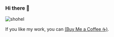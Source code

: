 ### Hi there 👋

<!--
**shohel/shohel** is a ✨ _special_ ✨ repository because its `README.md` (this file) appears on your GitHub profile.

Here are some ideas to get you started:

- 🔭 I’m currently working on ...
- 🌱 I’m currently learning ...
- 👯 I’m looking to collaborate on ...
- 🤔 I’m looking for help with ...
- 💬 Ask me about ...
- 📫 How to reach me: ...
- 😄 Pronouns: ...
- ⚡ Fun fact: ...
-->





<p><img align="left" src="https://github-readme-stats.vercel.app/api/top-langs?username=shohel&show_icons=true&locale=en&layout=compact" alt="shohel" /></p> <br />

<p>If you like my work, you can <a href="https://www.buymeacoffee.com/mhshohel" target="_blank">(Buy Me a Coffee ☕)</a>.</p>

